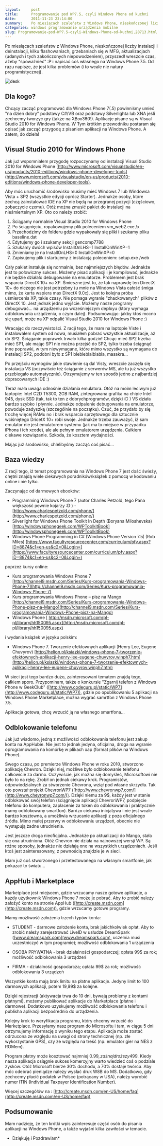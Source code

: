 ```yaml
---
layout:     post
title:      Programowanie pod WP7.5, czyli Windows Phone od kuchni
date:       2011-11-23 23:14:00
summary:    Po miesiącach szaleństw z Windows Phone, nieskończonej liczby instalacji i deinstalacji, kilku flashowaniach, grzebaniach się w MFG, aktualizacjach (udanych i tych zakończonych niepowodzeniem), przyszedł wreszcie czas, ażeby "spoważnieć"  — P i napisać coś własnego na Windows Phone 7.5. Od razu napisze, że jest kilka problemów (i to wcale nie natury programistycznej).Dla kogo?Chcący zacząć programow...
categories: windows programowanie urządzenia mobilne
slug: Programowanie-pod-WP7.5-czyli-Windows-Phone-od-kuchni,28713.html
---
```




Po miesiącach szaleństw z Windows Phone, nieskończonej liczby instalacji i deinstalacji, kilku flashowaniach, grzebaniach się w MFG, aktualizacjach (udanych i tych zakończonych niepowodzeniem), przyszedł wreszcie czas, ażeby "spoważnieć" :P i napisać coś własnego na Windows Phone 7.5. Od razu napisze, że jest kilka problemów (i to wcale nie natury programistycznej).


![desk](https://raw.githubusercontent.com/djfoxer/djfoxer.github.io/master/_img/2011-11-23-_159_/g_-_608x405_-_-_28713x20150107205731_0.jpg)



## Dla kogo?


Chcący zacząć programować dla Windows Phone 7(.5) powinniśmy umieć "na dzień dobry" podstawy C#/VB oraz podstawy Silverlighta lub XNA jeśli zechcemy tworzyć gry (także na XBox360!). Aplikacje pisane są w Visual Studio 2010 for Windows Phone. W Tym krótkim przewodniku postaram się opisać jak zacząć przygodę z pisaniem aplikacji na Windows Phone. A zatem, do dzieła!



## Visual Studio 2010 for Windows Phone


Jak już wspomniałem przygodę rozpoczynamy od instalacji Visual Studio 2010 for Windows Phone [http://www.microsoft.com/visualstudio/en-us/products/2010-editions/windows-phone-developer-tools](http://www.microsoft.com/visualstudio/en-us/products/2010-editions/windows-phone-developer-tools). 

Aby móc uruchomić środowisko musimy mieć Windows 7  lub Windowsa Vista + SP2 (wszystkie edycji oprócz Starter). Jednakże osoby, które zechcą zainstalować IDE na XP nie będą na przegranej pozycji (częściowo, zobaczycie czemu). Otóż można zmusić pakiet do instalacji na nieśmiertelnym XP. Oto co należy zrobić:
 
1. Ściągamy normalnie Visual Studio 2010 for Windows Phone
2. Po ściągnięciu, ropakowujemy plik poleceniem vm_web2.exe /x
3. Przechodzimy do folderu gdzie wypakowały się pliki i szukamy pliku baseline.dat
4. Edytujemy go i szukamy sekcji gencomp7788
5. Szukamy dwóch wpisów 
InstallOnLHS=1
InstallOnWinXP=1
6. Zmieniamy je na 
InstallOnLHS=0
InstallOnWinXP=0
7. Zapisujemy plik i startujemy z instalacją poleceniem: setup.exe /web

Cały pakiet instaluje się normalnie, bez najmniejszych błędów. Jednakże jest to połowiczny sukces. Możemy pisać aplikacji i je kompilować, jednakże nie będzie działało debugowanie na emulatorze. Problemem jest brak wsparcia DirectX 10+ na XP. Śmieszne jest to, że tak naprawdę ten DirectX 10+ do niczego nie jest potrzebny (u mnie na Windows Vista całość śmiga mimo, że karta wspiera max DirectX 9.0c). Jest to kolejna próba uśmiercenia XP, takie czasy. Nie pomaga wgranie "zhackowanych" plików z DirectX 10. Jest jednak jedno wyjście. Możemy nasze programy debugować... na urządzeniu po wcześniejszym deployu (który wymaga odblokowania urządzenia, o czym dalej). Podsumowując: jakby ktoś mocno się uparł, może na XP odpalić Visual Studio 2010 for Windows Phone :)

Wracając do rzeczywistości. Z racji tego, że mam na laptopie Viste i instalowałem system od nowa, musiałem pobrać wszystkie aktualizacje, aż do SP2. Ściąganie poprawek trwało kilka godzin! Chcąc mieć SP2 trzeba mieć SP1, ale mając SP1 nie można przejść do SP2, tylko trzeba ściągnąć inne poprawki, w tym niewymagane, które mimo wszystko są wymagana do instalacji SP2, podobni było z SP1 blebleblalblabla, masakra... 

Po przejściu wymogów jakie stawienie są dal Visty, wreszcie zaczęła się instalacja VS (oczywiście też ściąganie z serwerów MS, ale tu już wszystko przebiegało automatycznie). Otrzymujemy w ten sposób jedno z najbardziej dopracowanych IDE :)

Teraz mała uwaga odnośnie działania emulatora. Otóż na moim leciwym już laptopie: Intel C2D T5300, 2GB RAM, zintegrowana grafika na chipie Intel 945, dysk SSD (tak, tak to ten z dobrychprogramów, dzięki :D ) VS działa bardzo szybko i płynnie. Jednakże odpalenie debugowania na emulatorze, powoduje zadyszkę (szczególnie na początku). Czuć, że przydało by się trochę więcej RAMu no i brak wsparcia sprzętowego dla sztucznie wciśniętego DricetX 10+ robi swoje. Jednakże trzeba zauważyć, iż sam emulator nie jest emulatorem systemu (jak ma to miejsce w przypadku iPhona i ich xcode), ale ale pełnym emulatorem urządzenia. Całkiem ciekawe rozwiązanie. Szkoda, że kosztem wydajności.

Mając już środowisko, chlelibyśmy zacząć coś pisać...



## Baza wiedzy


Z racji tego, iż temat programowania na Windows Phone 7 jest dość świeży, chętni znajdą wiele ciekawych poradników/książek z pomocą w kodowaniu online i nie tylko. 

Zaczynając od darmowych ebooków:
- Programming Windows Phone 7 (autor Charles Petzold, tego Pana większość pewnie kojarzy :D ) - [http://www.charlespetzold.com/phone/](http://www.charlespetzold.com/phone/)
- Silverlight for Windows Phone Toolkit In Depth (Boryana Miloshevska) [http://windowsphonegeek.com/WPToolkitBook](http://windowsphonegeek.com/WPToolkitBook)
- Windows Phone Programming in C# (Windows Phone Version 7.5) (Rob Miles) [https://www.facultyresourcecenter.com/curriculum/pfv.aspx?ID=8874&c1=en-us&c2=0&Login=](https://www.facultyresourcecenter.com/curriculum/pfv.aspx?ID=8874&c1=en-us&c2=0&Login=)

poprzez kursy online:
- Kurs programowania Windows Phone 7 
[http://channel9.msdn.com/Series/Kurs-programowania-Windows-Phone-7](http://channel9.msdn.com/Series/Kurs-programowania-Windows-Phone-7)
- Kurs programowania Windows Phone – pisz na Mango
[http://channel9.msdn.com/Series/Kurs-programowania-Windows-Phone-pisz-na-Mango](http://channel9.msdn.com/Series/Kurs-programowania-Windows-Phone-pisz-na-Mango)
- Windows Phone 
[ http://msdn.microsoft.com/pl-pl/library/hh150095.aspx](http://msdn.microsoft.com/pl-pl/library/hh150095.aspx)

i wydania książek w języku polskim:
- Windows Phone 7. Tworzenie efektownych aplikacji (Henry Lee, Eugene Chuvyrov) [http://helion.pl/ksiazki/windows-phone-7-tworzenie-efektownych-aplikacji-henry-lee-eugene-chuvyrov,winph7.htm](http://helion.pl/ksiazki/windows-phone-7-tworzenie-efektownych-aplikacji-henry-lee-eugene-chuvyrov,winph7.htm)

W sieci jest tego bardzo dużo, zainteresowani tematem znajdą tego, całkiem sporo. Przypominam, także o konkursie "Zgarnij telefon z Windows Phone w GeekClub" ([http://www.codeguru.pl/static/WP7](http://www.codeguru.pl/static/WP7)), gdzie po opublikowaniu 5 aplikacji na Windows Phone Marketplace, można wygrać samrtfon z Windows Phone 7.5.

Aplikacja gotowa, chcę wrzucić ją na własnego smartfona...



## Odblokowanie telefonu


Jak już wiadomo, jedną z możliwości odblokowania telefonu jest zakup konta na AppHubie. Nie jest to jednak jedyna, oficjalna, droga na wgranie oprogramowania na komórkę w plikach xap (format plików na Windows Phone). 

Swego czasu, po premierze Windows Phone w roku 2010, stworzono aplikację Chevron. Dzięki niej, możliwe było odblokowanie telefonu całkowicie za darmo. Oczywiście, jak można się domyśleć, Microsoftowi nie było to na rękę. Zrobił on jednak ciekawy krok. Programistów, odpowiedzialnych za stworzenie Chevrona, wziął pod własne skrzydła. Tak oto powstał projekt ChevronWP7 ([http://www.chevronwp7.com/](http://www.chevronwp7.com/)). Dzięki niemu za 9$, każdy jest w stanie odblokować swój telefon (ściągnięcie aplikacji ChevronWP7, podpięcie telefonu do komputera, zapłacenie za token do odblokowania i  praktycznie mamy odblokowany smartfon). Bardzo ciekawa inicjatywa i nie jest wcale bardzo kosztowna, a umożliwia wrzucanie aplikacji z poza oficjalnego źródła. Mimo małej przerwy w odblokowaniu urządzeń, obecnie nie występują żadne utrudnienia.

Jest jeszcze droga nieoficjalna. Jednakże po aktualizacji do Mango, stała się ona utrudniona. Otóż Chevron nie działa na najnowszej wersji WP. Są różne sposoby, jednakże nie działają one na wszystkich urządzeniach. Jeśli ktoś jest zainteresowany, z pewnością znajdzie je w sieci.

Mam już coś stworzonego i przetestowanego na własnym smartfonie, jak pokazać to światu...



## AppHub i Marketplace



Marketplace jest miejscem, gdzie wrzucamy nasze gotowe aplikacje, a każdy użytkownik Windows Phone 7 może je pobrać. Aby to zrobić należy założyć konto na stronie AppHub ([http://create.msdn.com](http://create.msdn.com)), gdzie wrzucamy gotowe programy.

Mamy możliwość założenia trzech typów konta:

- STUDENT - darmowe założenie konta, brak jakichkolwiek opłat. Aby to zrobić należy zarejestrować LiveID w usłudze DreamSpark ([www.dreamspark.com](www.dreamspark.com), uczelnia musi uczestniczyć w tym programie);  możliwość odblokowania 1 urządzenia

- OSOBA PRYWATNA - brak działalności gospodarczej; opłata 99$ za rok; możliwość odblokowania 3 urządzeń

- FIRMA - działalność gospodarcza; opłata 99$ za rok; możliwość odblokowania 3 urządzeń

Wszystkie konta mają brak limitu na płatne aplikacje. Jedyny limit to 100 darmowych aplikacji, potem 19,99$ za kolejne.

Dzięki rejestracji (aktywacja trwa do 10 dni, bywają problemy z kontami płatnymi), możemy publikować aplikacje do Marketplace (płatne i darmowe). Dodatkowo uzyskujemy możliwość odblokowania telefonu i publisha aplikacji bezpośrednio do urządzenia.

Kolejny krok to weryfikacja programu, który chcemy wrzucić do Marketplace. Przesyłamy nasz program do Microsoftu i tam, w ciągu 5 dni otrzymujemy informację o wyniku tego etapu. Aplikacja może zostać odrzucona ze względu na uwagi od strony technicznej (np. złe wykorzystanie GPS), czy ze względu na treść (np. emulator gier na NES z ROMem).

Program płatny może kosztować najmniej 0.99$, zaś najdroższy 499$.
Kiedy nasza aplikacja osiągnie sukces komercyjny warto wiedzieć coś o podziale zysków. Otóż Microsoft bierze 30% dochodu, a 70% dostaje twórca. Aby móc odebrać pieniądze należy wysłać druk W8B do MS. Dodatkowo, gdy zechcemy płacić podatek w Polsce (potrącany w USA), należy wyrobić numer ITIN (Individual Taxpayer Identification Number).

Więcej szczegółów na : [http://create.msdn.com/en-US/home/faq](http://create.msdn.com/en-US/home/faq)






##  Podsumowanie 


Mam nadzieję, że ten krótki wpis zainteresuje część osób do pisania aplikacji na Windows Phone, a także wyjaśni kilka zawiłości w temacie.

 * Dziękuję i Pozdrawiam* 